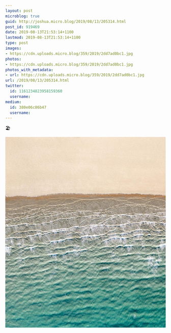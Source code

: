 ```yaml
---
layout: post
microblog: true
guid: http://joshua.micro.blog/2019/08/13/205314.html
post_id: 919469
date: 2019-08-13T21:53:14+1100
lastmod: 2019-08-13T21:53:14+1100
type: post
images:
- https://cdn.uploads.micro.blog/359/2019/2dd7ad0bc1.jpg
photos:
- https://cdn.uploads.micro.blog/359/2019/2dd7ad0bc1.jpg
photos_with_metadata:
- url: https://cdn.uploads.micro.blog/359/2019/2dd7ad0bc1.jpg
url: /2019/08/13/205314.html
twitter:
  id: 1161234823958159360
  username: 
medium:
  id: 380e06c86b47
  username: 
---
```

🏖

<img src="uploads/2019/2dd7ad0bc1.jpg" width="600" height="600" alt="" />
